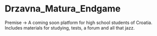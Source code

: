 # Drzavna_Matura_Endgame
Premise -> A coming soon platform for high school students of Croatia. Includes materials for studying, tests, a forum and all that jazz.
